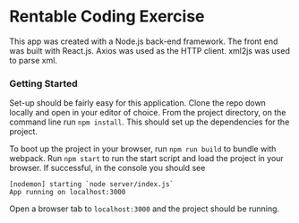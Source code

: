 # Rentable Coding Exercise

This app was created with a Node.js back-end framework. The front end was built with React.js. Axios was used as the HTTP client. xml2js was used to parse xml.

### Getting Started

Set-up should be fairly easy for this application. Clone the repo down locally and open in your editor of choice. From the project directory, on the command line run `npm install`. This should set up the dependencies for the project.

To boot up the project in your browser, run `npm run build` to bundle with webpack. Run `npm start` to run the start script and load the project in your browser. If successful, in the console you should see

```
[nodemon] starting `node server/index.js`
App running on localhost:3000
```

Open a browser tab to `localhost:3000` and the project should be running.
